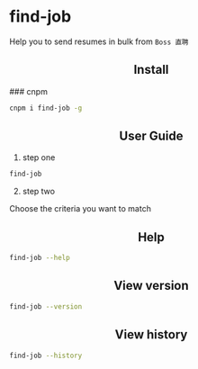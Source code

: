 # find-job 

Help you to send resumes in bulk from ```Boss 直聘```

<h2 align="center">Install</h2>
### cnpm

```sh
cnpm i find-job -g
```

<h2 align="center">User Guide</h2>

1. step one

```sh
find-job 
```
2. step two

Choose the criteria you want to match

<h2 align="center">Help</h2>

```sh
find-job --help
```
<h2 align="center">View version</h2>

```sh
find-job --version 
```
<h2 align="center">View history</h2>

```sh
find-job --history 
```
